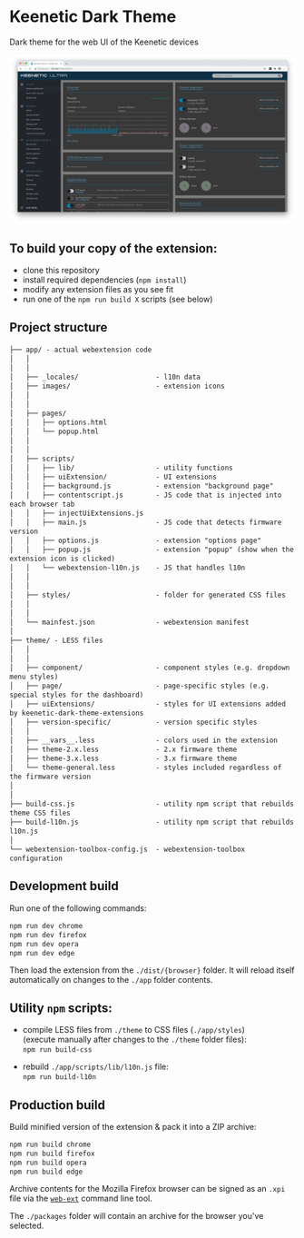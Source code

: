 # Keenetic Dark Theme

Dark theme for the web UI of the Keenetic devices

![Image](screenshot.png)

## To build your copy of the extension:

- clone this repository
- install required dependencies (`npm install`)
- modify any extension files as you see fit
- run one of the `npm run build X` scripts (see below)

## Project structure

```
├── app/ - actual webextension code
│   │  
│   │  
│   ├── _locales/                   - l10n data
│   ├── images/                     - extension icons
│   │    
│   │    
│   ├── pages/  
│   │   ├── options.html
│   │   └── popup.html
│   │    
│   │  
│   ├── scripts/  
│   │   ├── lib/                    - utility functions
│   │   ├── uiExtension/            - UI extensions
│   │   ├── background.js           - extension "background page"
│   │   ├── contentscript.js        - JS code that is injected into each browser tab
│   │   ├── injectUiExtensions.js
│   │   ├── main.js                 - JS code that detects firmware version
│   │   ├── options.js              - extension "options page"
│   │   ├── popup.js                - extension "popup" (show when the extension icon is clicked)
│   │   └── webextension-l10n.js    - JS that handles l10n 
│   │    
│   │  
│   ├── styles/                     - folder for generated CSS files
│   │    
│   │  
│   └── mainfest.json               - webextension manifest       
│  
├── theme/ - LESS files
│   │  
│   │  
│   ├── component/                  - component styles (e.g. dropdown menu styles)    
│   ├── page/                       - page-specific styles (e.g. special styles for the dashboard)  
│   ├── uiExtensions/               - styles for UI extensions added by keenetic-dark-theme-extensions  
│   ├── version-specific/           - version specific styles  
│   │
│   ├── __vars__.less               - colors used in the extension    
│   ├── theme-2.x.less              - 2.x firmware theme  
│   ├── theme-3.x.less              - 3.x firmware theme
│   └── theme-general.less          - styles included regardless of the firmware version
│  
│  
├── build-css.js                    - utility npm script that rebuilds theme CSS files
├── build-l10n.js                   - utility npm script that rebuilds l10n.js
│  
└── webextension-toolbox-config.js  - webextension-toolbox configuration
```

## Development build

Run one of the following commands:

    npm run dev chrome
    npm run dev firefox
    npm run dev opera
    npm run dev edge

Then load the extension from the `./dist/{browser}` folder.
It will reload itself automatically on changes to the `./app` folder contents.

## Utility `npm` scripts:

- compile LESS files from `./theme` to CSS files (`./app/styles`)<br/>
  (execute manually after changes to the `./theme` folder files):<br/>
  `npm run build-css`

- rebuild `./app/scripts/lib/l10n.js` file:<br/>
  `npm run build-l10n`

## Production build

Build minified version of the extension & pack it into a ZIP archive:

    npm run build chrome
    npm run build firefox
    npm run build opera
    npm run build edge

Archive contents for the Mozilla Firefox browser
can be signed as an `.xpi` file
via the [`web-ext`](https://github.com/mozilla/web-ext) command line tool.

The `./packages` folder will contain an archive for the browser you've selected.
